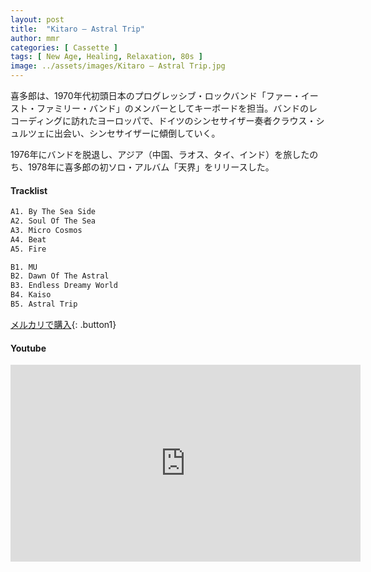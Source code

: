 ```yaml
---
layout: post
title:  "Kitaro – Astral Trip"
author: mmr
categories: [ Cassette ]
tags: [ New Age, Healing, Relaxation, 80s ]
image: ../assets/images/Kitaro – Astral Trip.jpg
---
```


喜多郎は、1970年代初頭日本のプログレッシブ・ロックバンド「ファー・イースト・ファミリー・バンド」のメンバーとしてキーボードを担当。バンドのレコーディングに訪れたヨーロッパで、ドイツのシンセサイザー奏者クラウス・シュルツェに出会い、シンセサイザーに傾倒していく。

1976年にバンドを脱退し、アジア（中国、ラオス、タイ、インド）を旅したのち、1978年に喜多郎の初ソロ・アルバム「天界」をリリースした。

#### Tracklist
```md
A1. By The Sea Side
A2. Soul Of The Sea
A3. Micro Cosmos
A4. Beat
A5. Fire

B1. MU
B2. Dawn Of The Astral
B3. Endless Dreamy World
B4. Kaiso
B5. Astral Trip
```

[メルカリで購入](https://jp.mercari.com/item/m99540440507?afid=6142608987){: .button1}

#### Youtube
<iframe width="560" height="315" src="https://www.youtube.com/embed/njDG2zMcnH4?si=gLoIqfx1QYbLtYs3" title="YouTube video player" frameborder="0" allow="accelerometer; autoplay; clipboard-write; encrypted-media; gyroscope; picture-in-picture; web-share" referrerpolicy="strict-origin-when-cross-origin" allowfullscreen></iframe>